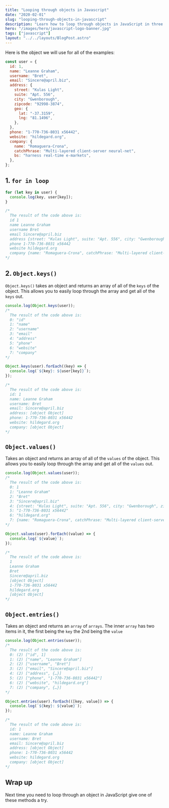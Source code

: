```yaml
---
title: "Looping through objects in Javascript"
date: "2020-02-01"
slug: "looping-through-objects-in-javascript"
description: "Learn how to loop through objects in JavaScript in three different ways."
hero: "/images/hero/javascript-logo-banner.jpg"
tags: ["javascript"]
layout: "../../layouts/BlogPost.astro"
---
```


Here is the object we will use for all of the examples:

```js
const user = {
  id: 1,
  name: "Leanne Graham",
  username: "Bret",
  email: "Sincere@april.biz",
  address: {
    street: "Kulas Light",
    suite: "Apt. 556",
    city: "Gwenborough",
    zipcode: "92998-3874",
    geo: {
      lat: "-37.3159",
      lng: "81.1496",
    },
  },
  phone: "1-770-736-8031 x56442",
  website: "hildegard.org",
  company: {
    name: "Romaguera-Crona",
    catchPhrase: "Multi-layered client-server neural-net",
    bs: "harness real-time e-markets",
  },
};
```

## 1. `for in loop`

```js
for (let key in user) {
  console.log(key, user[key]);
}

/*
  The result of the code above is:
  id 1
  name Leanne Graham
  username Bret
  email Sincere@april.biz
  address {street: "Kulas Light", suite: "Apt. 556", city: "Gwenborough", zipcode: "92998-3874", geo: {…}}
  phone 1-770-736-8031 x56442
  website hildegard.org
  company {name: "Romaguera-Crona", catchPhrase: "Multi-layered client-server neural-net", bs: "harness real-time e-markets"}
*/
```

## 2. `Object.keys()`

`Object.keys()` takes an object and returns an array of all of the `keys` of the object. This allows you to easily loop through the array and get all of the `keys` out.

```js
console.log(Object.keys(user));
/*
  The result of the code above is:
  0: "id"
  1: "name"
  2: "username"
  3: "email"
  4: "address"
  5: "phone"
  6: "website"
  7: "company"
*/

Object.keys(user).forEach((key) => {
  console.log(`${key}: ${user[key]}`);
});

/*
  The result of the code above is:
  id: 1
  name: Leanne Graham
  username: Bret
  email: Sincere@april.biz
  address: [object Object]
  phone: 1-770-736-8031 x56442
  website: hildegard.org
  company: [object Object]
*/
```

## `Object.values()`

Takes an object and returns an array of all of the `values` of the object. This allows you to easily loop through the array and get all of the `values` out.

```js
console.log(Object.values(user));
/*
  The result of the code above is:
  0: 1
  1: "Leanne Graham"
  2: "Bret"
  3: "Sincere@april.biz"
  4: {street: "Kulas Light", suite: "Apt. 556", city: "Gwenborough", zipcode: "92998-3874", geo: {…}}
  5: "1-770-736-8031 x56442"
  6: "hildegard.org"
  7: {name: "Romaguera-Crona", catchPhrase: "Multi-layered client-server neural-net", bs: "harness real-time e-markets"}
*/

Object.values(user).forEach((value) => {
  console.log(`${value}`);
});

/*
  The result of the code above is:
  1
  Leanne Graham
  Bret
  Sincere@april.biz
  [object Object]
  1-770-736-8031 x56442
  hildegard.org
  [object Object]
*/
```

## `Object.entries()`

Takes an object and returns an `array` of `arrays`. The inner `array` has two items in it, the first being the `key` the 2nd being the `value`

```js
console.log(Object.entries(user));
/*
  The result of the code above is:
  0: (2) ["id", 1]
  1: (2) ["name", "Leanne Graham"]
  2: (2) ["username", "Bret"]
  3: (2) ["email", "Sincere@april.biz"]
  4: (2) ["address", {…}]
  5: (2) ["phone", "1-770-736-8031 x56442"]
  6: (2) ["website", "hildegard.org"]
  7: (2) ["company", {…}]
*/

Object.entries(user).forEach(([key, value]) => {
  console.log(`${key}: ${value}`);
});

/*
  The result of the code above is:
  id: 1
  name: Leanne Graham
  username: Bret
  email: Sincere@april.biz
  address: [object Object]
  phone: 1-770-736-8031 x56442
  website: hildegard.org
  company: [object Object]
*/
```

## Wrap up

Next time you need to loop through an object in JavaScript give one of these methods a try.
